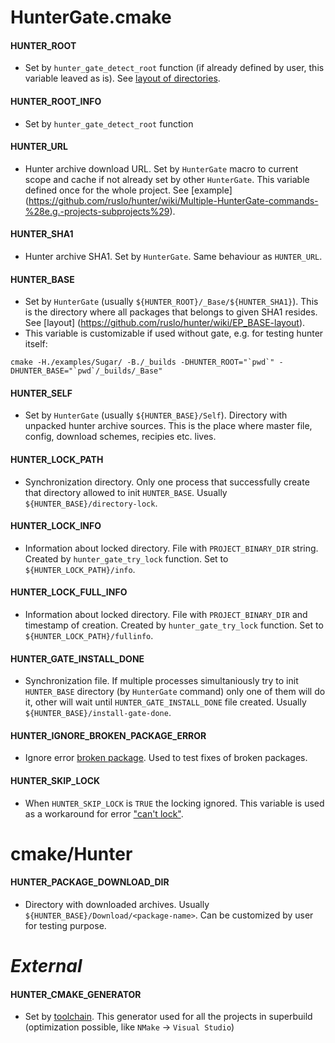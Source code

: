 # HunterGate.cmake

#### HUNTER_ROOT

* Set by `hunter_gate_detect_root` function (if already defined by user, this variable leaved as is). See [layout of directories](https://github.com/ruslo/hunter/wiki/EP_BASE-layout).

#### HUNTER_ROOT_INFO

* Set by `hunter_gate_detect_root` function

#### HUNTER_URL

* Hunter archive download URL. Set by `HunterGate` macro to current scope and cache if not already set by other `HunterGate`. This variable defined once for the whole project.
See [example]
(https://github.com/ruslo/hunter/wiki/Multiple-HunterGate-commands-%28e.g.-projects-subprojects%29).

#### HUNTER_SHA1

* Hunter archive SHA1. Set by `HunterGate`. Same behaviour as `HUNTER_URL`.

#### HUNTER_BASE

* Set by `HunterGate` (usually `${HUNTER_ROOT}/_Base/${HUNTER_SHA1}`). This is the directory where all packages that belongs to given SHA1 resides. See [layout]
(https://github.com/ruslo/hunter/wiki/EP_BASE-layout).
* This variable is customizable if used without gate, e.g. for testing hunter itself:
```
cmake -H./examples/Sugar/ -B./_builds -DHUNTER_ROOT="`pwd`" -DHUNTER_BASE="`pwd`/_builds/_Base"
```

#### HUNTER_SELF

* Set by `HunterGate` (usually `${HUNTER_BASE}/Self`). Directory with unpacked hunter archive sources. This is the place where master file, config, download schemes, recipies etc. lives.

#### HUNTER_LOCK_PATH

* Synchronization directory. Only one process that successfully create that directory allowed to init `HUNTER_BASE`. Usually `${HUNTER_BASE}/directory-lock`.

#### HUNTER_LOCK_INFO

* Information about locked directory. File with `PROJECT_BINARY_DIR` string. Created by `hunter_gate_try_lock` function. Set to `${HUNTER_LOCK_PATH}/info`.

#### HUNTER_LOCK_FULL_INFO

* Information about locked directory. File with `PROJECT_BINARY_DIR` and timestamp of creation. Created by `hunter_gate_try_lock` function. Set to `${HUNTER_LOCK_PATH}/fullinfo`.

#### HUNTER_GATE_INSTALL_DONE

* Synchronization file. If multiple processes simultaniously try to init `HUNTER_BASE` directory (by `HunterGate` command) only one of them will do it, other will wait until `HUNTER_GATE_INSTALL_DONE` file created. Usually `${HUNTER_BASE}/install-gate-done`.

#### HUNTER_IGNORE_BROKEN_PACKAGE_ERROR

* Ignore error [broken package](https://github.com/ruslo/hunter/wiki/Error-%28broken-package%29). Used to test fixes of broken packages.

#### HUNTER_SKIP_LOCK

* When `HUNTER_SKIP_LOCK` is `TRUE` the locking ignored. This variable is used as a workaround for error ["can't lock"](https://github.com/ruslo/hunter/wiki/error.can.not.lock). 

# cmake/Hunter

#### HUNTER_PACKAGE_DOWNLOAD_DIR

* Directory with downloaded archives. Usually `${HUNTER_BASE}/Download/<package-name>`. Can be customized by user for testing purpose.

# *External*

#### HUNTER_CMAKE_GENERATOR

* Set by [toolchain](https://github.com/cpp-pm/polly/blob/master/utilities/polly_init.cmake). This generator used for all the projects in superbuild (optimization possible, like `NMake` -> `Visual Studio`)